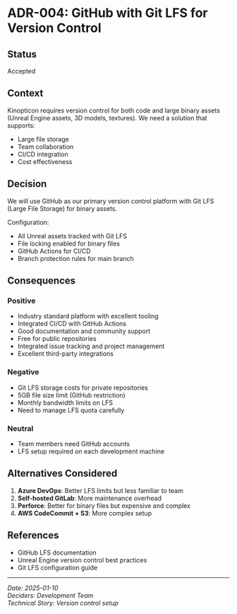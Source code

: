 # ADR-004: GitHub with Git LFS for Version Control

## Status
Accepted

## Context
Kinopticon requires version control for both code and large binary assets (Unreal Engine assets, 3D models, textures). We need a solution that supports:
- Large file storage
- Team collaboration
- CI/CD integration
- Cost effectiveness

## Decision
We will use GitHub as our primary version control platform with Git LFS (Large File Storage) for binary assets.

Configuration:
- All Unreal assets tracked with Git LFS
- File locking enabled for binary files
- GitHub Actions for CI/CD
- Branch protection rules for main branch

## Consequences

### Positive
- Industry standard platform with excellent tooling
- Integrated CI/CD with GitHub Actions
- Good documentation and community support
- Free for public repositories
- Integrated issue tracking and project management
- Excellent third-party integrations

### Negative  
- Git LFS storage costs for private repositories
- 5GB file size limit (GitHub restriction)
- Monthly bandwidth limits on LFS
- Need to manage LFS quota carefully

### Neutral
- Team members need GitHub accounts
- LFS setup required on each development machine

## Alternatives Considered
1. **Azure DevOps**: Better LFS limits but less familiar to team
2. **Self-hosted GitLab**: More maintenance overhead
3. **Perforce**: Better for binary files but expensive and complex
4. **AWS CodeCommit + S3**: More complex setup

## References
- GitHub LFS documentation
- Unreal Engine version control best practices
- Git LFS configuration guide

---
*Date: 2025-01-10*  
*Deciders: Development Team*  
*Technical Story: Version control setup*